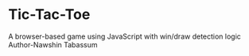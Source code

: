 # Tic-Tac-Toe
A browser-based game using JavaScript with win/draw detection logic 
Author-Nawshin Tabassum
